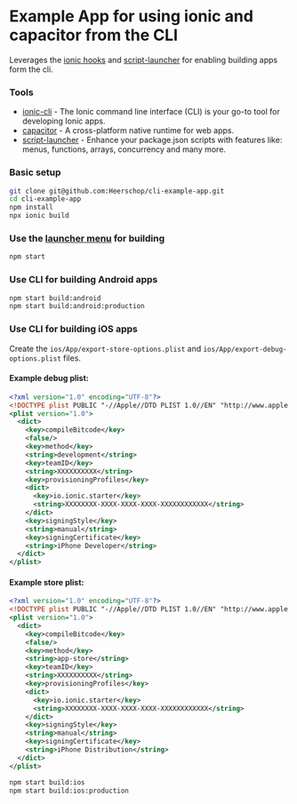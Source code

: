 # Example App for using ionic and capacitor from the CLI

Leverages the [ionic hooks](https://ionicframework.com/docs/cli/configuration#hooks) and [script-launcher](https://www.npmjs.com/package/script-launcher) for enabling building apps form the cli. 

### Tools

- [ionic-cli](https://beta.ionicframework.com/docs/installation/cli) - The Ionic command line interface (CLI) is your go-to tool for developing Ionic apps.
- [capacitor](https://capacitorjs.com/) - A cross-platform native runtime for web apps.
- [script-launcher](https://www.npmjs.com/package/script-launcher) - Enhance your package.json scripts with features like: menus, functions, arrays, concurrency and many more.

### Basic setup
``` bash
git clone git@github.com:Heerschop/cli-example-app.git
cd cli-example-app
npm install
npx ionic build
```

### Use the [launcher menu](https://www.npmjs.com/package/script-launcher#interactive-menu) for building 
``` bash
npm start
```

### Use CLI for building Android apps
``` bash
npm start build:android
npm start build:android:production
```


### Use CLI for building iOS apps
Create the `ios/App/export-store-options.plist` and `ios/App/export-debug-options.plist` files.

#### Example debug plist:
``` xml
<?xml version="1.0" encoding="UTF-8"?>
<!DOCTYPE plist PUBLIC "-//Apple//DTD PLIST 1.0//EN" "http://www.apple.com/DTDs/PropertyList-1.0.dtd">
<plist version="1.0">
  <dict>
    <key>compileBitcode</key>
    <false/>
    <key>method</key>
    <string>development</string>
    <key>teamID</key>
    <string>XXXXXXXXXX</string>
    <key>provisioningProfiles</key>
    <dict>
      <key>io.ionic.starter</key>
      <string>XXXXXXXX-XXXX-XXXX-XXXX-XXXXXXXXXXXX</string>
    </dict>
    <key>signingStyle</key>
    <string>manual</string>
    <key>signingCertificate</key>
    <string>iPhone Developer</string>
  </dict>
</plist>
```

#### Example store plist:
``` xml
<?xml version="1.0" encoding="UTF-8"?>
<!DOCTYPE plist PUBLIC "-//Apple//DTD PLIST 1.0//EN" "http://www.apple.com/DTDs/PropertyList-1.0.dtd">
<plist version="1.0">
  <dict>
    <key>compileBitcode</key>
    <false/>
    <key>method</key>
    <string>app-store</string>
    <key>teamID</key>
    <string>XXXXXXXXXX</string>
    <key>provisioningProfiles</key>
    <dict>
      <key>io.ionic.starter</key>
      <string>XXXXXXXX-XXXX-XXXX-XXXX-XXXXXXXXXXXX</string>
    </dict>
    <key>signingStyle</key>
    <string>manual</string>
    <key>signingCertificate</key>
    <string>iPhone Distribution</string>
  </dict>
</plist>
```





``` bash
npm start build:ios
npm start build:ios:production
```


